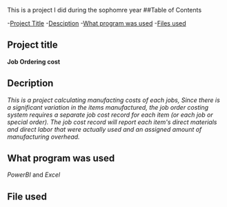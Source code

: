 This is a project I did during the sophomre year
##Table of Contents

-[Project Title](#Project-Title)
-[Desciption](#Description)
-[What program was used](#What-program-was-used)
-[Files used](#Files-used)

## Project title

**Job Ordering cost**

## Decription

*This is a project calculating manufacting costs of each jobs, Since there is a significant variation in the items manufactured, the job order costing system requires a separate job cost record for each item (or each job or special order). The job cost record will report each item's direct materials and direct labor that were actually used and an assigned amount of manufacturing overhead.*

## What program was used

*PowerBI* and *Excel*

## File used



